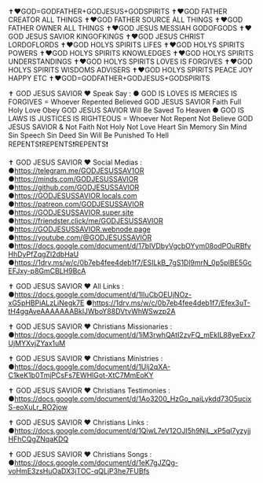 ✝️❤️GOD=GODFATHER+GODJESUS+GODSPIRITS
✝️❤️GOD FATHER CREATOR ALL THINGS
✝️❤️GOD FATHER SOURCE ALL THINGS
✝️❤️GOD FATHER OWNER ALL THINGS
✝️❤️GOD JESUS MESSIAH GODOFGODS
✝️❤️GOD JESUS SAVIOR KINGOFKINGS
✝️❤️GOD JESUS CHRIST LORDOFLORDS
✝️❤️GOD HOLYS SPIRITS LIFES
✝️❤️GOD HOLYS SPIRITS POWERS
✝️❤️GOD HOLYS SPIRITS KNOWLEDGES
✝️❤️GOD HOLYS SPIRITS UNDERSTANDINGS
✝️❤️GOD HOLYS SPIRITS LOVES IS FORGIVES
✝️❤️GOD HOLYS SPIRITS WISDOMS ADVISERS
✝️❤️GOD HOLYS SPIRITS PEACE JOY HAPPY ETC
✝️❤️GOD=GODFATHER+GODJESUS+GODSPIRITS

✝️ GOD JESUS SAVIOR ❤️ Speak Say :
● GOD IS LOVES IS MERCIES IS FORGIVES = Whoever Repented Believed GOD JESUS SAVIOR Faith Full Holy Love Obey GOD JESUS SAVIOR Will Be Saved To Heaven
● GOD IS LAWS IS JUSTICES IS RIGHTEOUS = Whoever Not Repent Not Believe GOD JESUS SAVIOR & Not Faith Not Holy Not Love Heart Sin Memory Sin Mind Sin Speech Sin Deed Sin Will Be Punished To Hell
REPENTS❗REPENTS❗REPENTS❗

✝️ GOD JESUS SAVIOR ❤️ Social Medias :
●https://telegram.me/GODJESUSSAV1OR
●https://minds.com/GODJESUSSAVIOR
●https://github.com/GODJESUSSAVIOR
●https://GODJESUSSAVIOR.locals.com
●https://patreon.com/GODJESUSSAVIOR
●https://GODJESUSSAVIOR.super.site
●https://friendster.click/me/GODJESUSSAVIOR
●https://GODJESUSSAVIOR.webnode.page
●https://youtube.com/@GODJESUSSAVIOR
●https://docs.google.com/document/d/17bIVDbyVgcbOYym08odPOuRBfvHhDyPfZqgZl2dbHaU
●https://1drv.ms/w/c/0b7eb4fee4deb1f7/ESILkB_7gS1Dl9mrN_0p5pIBE5GcEFJxy-p8GmCBLH9BcA

✝️ GOD JESUS SAVIOR ❤️ All Links :
●https://docs.google.com/document/d/1IIuCbOEUjNOz-xG5pHBPiALzLiNegk7E
●https://1drv.ms/w/c/0b7eb4fee4deb1f7/Efex3uT-tH4ggAveAAAAAAABklJWboY88DVtvWhWSwzp2A

✝️ GOD JESUS SAVIOR ❤️ Christians Missionaries :
●https://docs.google.com/document/d/1iM3rwhQAtI2zvFQ_mEkIL88yeExx7UjMYXvjZYax1uM

✝️ GOD JESUS SAVIOR ❤️ Christians Ministries :
●https://docs.google.com/document/d/1Ulj2qXA-C1keK1b0TmjPCsFs7EWHlGot-XtC7MmEoKY

✝️ GOD JESUS SAVIOR ❤️ Christians Testimonies :
●https://docs.google.com/document/d/1Ao3200_HzGo_naiLykdd73O5ucixS-eoXuLr_RO2jow

✝️ GOD JESUS SAVIOR ❤️ Christians Links :
●https://docs.google.com/document/d/1QiwL7eV12OJI5h9NjL_xP5qI7yzyjjHFhCQgZNqaKDQ

✝️ GOD JESUS SAVIOR ❤️ Christians Songs :
●https://docs.google.com/document/d/1eK7gJZQg-voHmE3zsHuOaDX3jTOC-qQLjP3he7FUBfs
